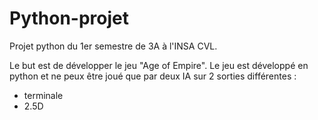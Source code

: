 # Python-projet
Projet python du 1er semestre de 3A à l'INSA CVL. 

Le but est de développer le jeu "Age of Empire". Le jeu est développé en python et ne peux être joué que par deux IA sur 2 sorties différentes :  
- terminale
- 2.5D
